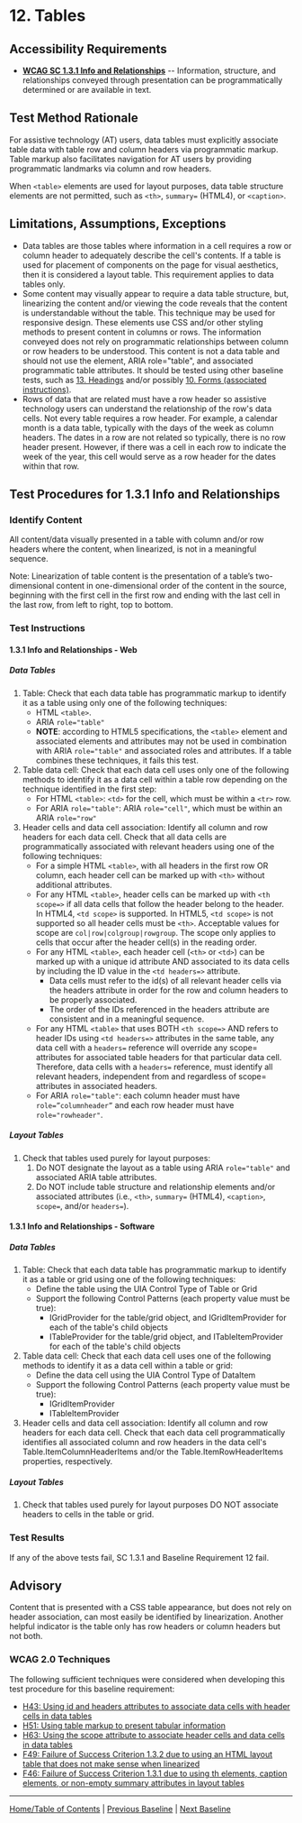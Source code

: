 # 12. Tables
## Accessibility Requirements
* **[WCAG SC 1.3.1 Info and Relationships](https://www.w3.org/TR/UNDERSTANDING-WCAG20/content-structure-separation-programmatic.html)** -- Information, structure, and relationships conveyed through presentation can be programmatically determined or are available in text.

## Test Method Rationale
For assistive technology (AT) users, data tables must explicitly associate table data with table row and column headers via programmatic markup. Table markup also facilitates navigation for AT users by providing programmatic landmarks via column and row headers.

When `<table>` elements are used for layout purposes, data table structure elements are not permitted, such as `<th>`, `summary=` (HTML4), or `<caption>`.

## Limitations, Assumptions, Exceptions
* Data tables are those tables where information in a cell requires a row or column header to adequately describe the cell's contents. If a table is used for placement of components on the page for visual aesthetics, then it is considered a layout table. This requirement applies to data tables only.
* Some content may visually appear to require a data table structure, but, linearizing the content and/or viewing the code reveals that the content is understandable without the table. This technique may be used for responsive design. These elements use CSS and/or other styling methods to present content in columns or rows. The information conveyed does not rely on programmatic relationships between column or row headers to be understood. This content is not a data table and should not use the element, ARIA role="table", and associated programmatic table attributes. It should be tested using other baseline tests, such as [13. Headings](13Headings.md) and/or possibly [10. Forms (associated instructions)](10Forms.md).
* Rows of data that are related must have a row header so assistive technology users can understand the relationship of the row's data cells. Not every table requires a row header. For example, a calendar month is a data table, typically with the days of the week as column headers. The dates in a row are not related so typically, there is no row header present. However, if there was a cell in each row to indicate the week of the year, this cell would serve as a row header for the dates within that row.

## Test Procedures for 1.3.1 Info and Relationships
### Identify Content
All content/data visually presented in a table with column and/or row headers where the content, when linearized, is not in a meaningful sequence.

Note: Linearization of table content is the presentation of a table’s two-dimensional content in one-dimensional order of the content in the source, beginning with the first cell in the first row and ending with the last cell in the last row, from left to right, top to bottom. 

### Test Instructions
#### 1.3.1 Info and Relationships - Web
##### Data Tables
1. Table: Check that each data table has programmatic markup to identify it as a table using only one of the following techniques:
   * HTML `<table>`. 
   * ARIA `role="table"`
   * **NOTE**: according to HTML5 specifications, the `<table>` element and associated elements and attributes may not be used in combination with ARIA `role="table"` and associated roles and attributes. If a table combines these techniques, it fails this test.
2. Table data cell: Check that each data cell uses only one of the following methods to identify it as a data cell within a table row depending on the technique identified in the first step:
   * For HTML `<table>`: `<td>` for the cell, which must be within a `<tr>` row. 
   * For ARIA `role="table"`: ARIA `role="cell"`, which must be within an ARIA `role="row"`
3. Header cells and data cell association: Identify all column and row headers for each data cell. Check that all data cells are programmatically associated with relevant headers using one of the following techniques:
    * For a simple HTML `<table>`, with all headers in the first row OR column, each header cell can be marked up with `<th>` without additional attributes.
    * For any HTML `<table>`, header cells can be marked up with `<th scope=>` if all data cells that follow the header belong to the header. In HTML4, `<td scope>` is supported. In HTML5, `<td scope>` is not supported so all header cells must be `<th>`. Acceptable values for scope are `col|row|colgroup|rowgroup`. The scope only applies to cells that occur after the header cell(s) in the reading order.
    * For any HTML `<table>`, each header cell (`<th>` or `<td>`) can be marked up with a unique id attribute AND associated to its data cells by including the ID value in the `<td headers=>` attribute. 
        * Data cells must refer to the id(s) of all relevant header cells via the headers attribute in order for the row and column headers to be properly associated.
        * The order of the IDs referenced in the headers attribute are consistent and in a meaningful sequence.
    * For any HTML `<table>` that uses BOTH `<th scope=>` AND refers to header IDs using `<td headers=>` attributes in the same table, any data cell with a `headers=` reference will override any scope= attributes for associated table headers for that particular data cell. Therefore, data cells with a `headers=` reference, must identify all relevant headers, independent from and regardless of scope= attributes in associated headers.
    * For ARIA `role="table"`: each column header must have `role=”columnheader”` and each row header must have `role="rowheader"`. 

##### Layout Tables
1. Check that tables used purely for layout purposes:
    1. Do NOT designate the layout as a table using ARIA `role="table"` and associated ARIA table attributes. 
    1. Do NOT include table structure and relationship elements and/or associated attributes (i.e., `<th>`, `summary=` (HTML4), `<caption>`, `scope=`, and/or `headers=`).

#### 1.3.1 Info and Relationships - Software
##### Data Tables
1. Table: Check that each data table has programmatic markup to identify it as a table or grid using one of the following techniques:
   * Define the table using the UIA Control Type of Table or Grid
   * Support the following Control Patterns (each property value must be true):
      * IGridProvider for the table/grid object, and IGridItemProvider for each of the table's child objects
      * ITableProvider for the table/grid object, and ITableItemProvider for each of the table's child objects
2. Table data cell: Check that each data cell uses one of the following methods to identify it as a data cell within a table or grid:
   * Define the data cell using the UIA Control Type of DataItem
   * Support the following Control Patterns (each property value must be true):
      * IGridItemProvider
      * ITableItemProvider
3. Header cells and data cell association: Identify all column and row headers for each data cell. Check that each data cell programmatically identifies all associated column and row headers in the data cell's Table.ItemColumnHeaderItems and/or the Table.ItemRowHeaderItems properties, respectively.

##### Layout Tables
1. Check that tables used purely for layout purposes DO NOT associate headers to cells in the table or grid. 

### Test Results
If any of the above tests fail, SC 1.3.1 and Baseline Requirement 12 fail.

## Advisory
Content that is presented with a CSS table appearance, but does not rely on header association, can most easily be identified by linearization. Another helpful indicator is the table only has row headers or column headers but not both.

### WCAG 2.0 Techniques
The following sufficient techniques  were considered when developing this test procedure for this baseline requirement:
* [H43: Using id and headers attributes to associate data cells with header cells in data tables](https://www.w3.org/TR/WCAG20-TECHS/H43.html)
* [H51: Using table markup to present tabular information](https://www.w3.org/TR/WCAG20-TECHS/H51.html)
* [H63: Using the scope attribute to associate header cells and data cells in data tables](https://www.w3.org/TR/WCAG20-TECHS/H63.html)
* [F49: Failure of Success Criterion 1.3.2 due to using an HTML layout table that does not make sense when linearized](https://www.w3.org/TR/WCAG20-TECHS/F49.html)
* [F46: Failure of Success Criterion 1.3.1 due to using th elements, caption elements, or non-empty summary attributes in layout tables](http://www.w3.org/TR/WCAG20-TECHS/F46.html)

----------------------------------------
[Home/Table of Contents](index.md) | [Previous Baseline](11PageTitles.md) | [Next Baseline](13Headings.md)
